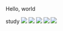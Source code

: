 Hello, world

study
<img src="https://img.shields.io/badge/JAVA-007396?style=flat-square&logo=java&logoColor=white"/>
<img src="https://img.shields.io/badge/HTML5-E34f26?style=flat-square&logo=HTML5&logoColor=white"/>
<img src="https://img.shields.io/badge/SQLdeveloper-f80000?style=flat-square&logo=ORACLE&logoColor=white"/>
<img src="https://img.shields.io/badge/CSS3-1572B6?style=flat-square&logo=ORACLE&logoColor=white"/>
<img src="https://img.shields.io/badge/JavaScript-f7df1e?style=flat-square&logo=JavaScript&logoColor=white"/>
